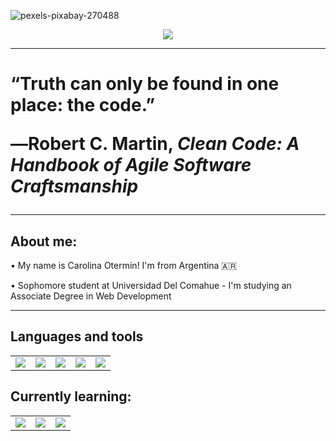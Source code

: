 ![pexels-pixabay-270488](https://github.com/oterminA/oterminA/assets/146308518/af2ad474-de13-47f1-b5d0-9f3008e26d1e)  
</h3>
<p align="center">
  <a href="https://github.com/oterminA"><img src="https://readme-typing-svg.herokuapp.com?color=%2336BCF7&center=true&vCenter=true&lines=Hi,+I'm+Carolina!+;Welcome+to+my+Github+page!!"></a>
</p>

<hr>

<h1>
  “Truth can only be found in one place: the code.”  
  
  ―Robert C. Martin, <i>Clean Code: A Handbook of Agile Software Craftsmanship</i> 
</h1>

<hr>

<h2>About me: </h2>  

• My name is Carolina Otermin! I'm from Argentina 🇦🇷  

• Sophomore student at Universidad Del Comahue - I'm studying an Associate Degree in Web Development  

<hr>  

<h2>Languages and tools </h2>
<table>
  <tr>
    <td>
      <img src="https://img.shields.io/badge/HTML5-E34F26?style=for-the-badge&logo=html5&logoColor=white"> 
    </td>
   <td>
      <img src="https://img.shields.io/badge/CSS3-1572B6?style=for-the-badge&logo=css3&logoColor=white"> 
    </td>
    <td>
      <img src="https://img.shields.io/badge/JavaScript-F7DF1E?style=for-the-badge&logo=javascript&logoColor=black"> 
    </td>
    <td>
      <img src="https://img.shields.io/badge/PHP-777BB4?style=for-the-badge&logo=php&logoColor=white"> 
    </td>
     <td>
      <img src="https://img.shields.io/badge/Visual_Studio_Code-0078D4?style=for-the-badge&logo=visual%20studio%20code&logoColor=white"> 
    </td>
  </tr>
</table>

<h2>Currently learning:</h2>
<table>
  <tr>
    <td>
      <img src="https://img.shields.io/badge/React-20232A?style=for-the-badge&logo=react&logoColor=61DAFB"> 
    </td>
   <td>
      <img src="https://img.shields.io/badge/Bootstrap-563D7C?style=for-the-badge&logo=bootstrap&logoColor=white"> 
    </td>
    <td>
      <img src="https://img.shields.io/badge/Node.js-43853D?style=for-the-badge&logo=node.js&logoColor=white"> 
    </td>
  </tr>
</table>
